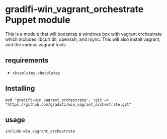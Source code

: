# gradifi-win_vagrant_orchestrate Puppet module

This is a module that will bootstrap a windows box with vagrant orchestrate which includes libcurl.dll, openssh, and rsync. This will also install vagrant, and the various vagrant tools

## requirements
* `chocolatey-chocolatey`

## Installing

`mod 'gradifi-win_vagrant_orchestrate', :git => "https://github.com/gradifi/win_vagrant_orchestrate.git"`

## usage

```
include win_vagrant_orchestrate
```
